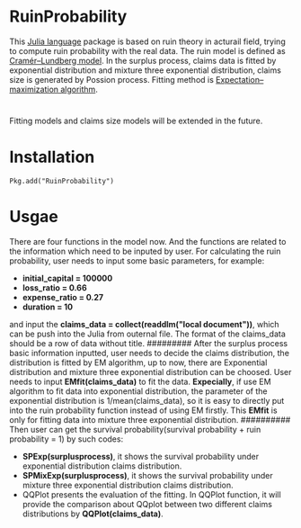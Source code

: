 RuinProbability
=
This [Julia language](http://julialang.org) package is based on ruin theory in acturail field, trying to compute ruin probability with the real data.
The ruin model is defined as [Cramér–Lundberg model](http://matthewhr.wordpress.com/2012/12/11/cramer-lundberg-model/). In the surplus process, claims data is fitted by exponential distribution and mixture three exponential distribution, claims size is generated by Possion process. Fitting method is [Expectation–maximization algorithm](http://en.wikipedia.org/wiki/Expectation%E2%80%93maximization_algorithm). 
#
Fitting models and claims size models will be extended in the future.
# 
#
Installation
=
```
Pkg.add("RuinProbability")
```
#
Usgae
=
There are four functions in the model now. And the functions are related to the information which need to be inputed by user. For calculating the ruin probability, user needs to input some basic parameters, for example:

* **initial_capital = 100000**
* **loss_ratio = 0.66**
* **expense_ratio = 0.27**
* **duration = 10**

and input the **claims_data = collect(readdlm("local document"))**, which can be push into the Julia from outernal file. The format of the claims_data should be a row of data without title.
#########
After the surplus process basic information inputted, user needs to decide the claims distribution, the distribution is fitted by EM algorithm, up to now, there are Exponential distribution and mixture three exponential distribution can be choosed. User needs to input **EMfit(claims_data)** to fit the data. **Expecially**, if use EM algorithm to fit data into exponential distribution, the parameter of the exponential distribution is 1/mean(claims_data), so it is easy to directly put into the ruin probability function instead of using EM firstly. This **EMfit** is only for fitting data into mixture three exponential distribution.
##########
Then user can get the survival probability(survival probability + ruin probability = 1) by such codes:
* **SPExp(surplusprocess)**, it shows the survival probability under exponential distribution claims distribution. 
* **SPMixExp(surplusprocess)**, it shows the survival probability under mixture three exponential distribution claims distribution. 
* QQPlot presents the evaluation of the fitting. In QQPlot function, it will provide the comparison about QQplot between two different claims distributions by **QQPlot(claims_data)**.



